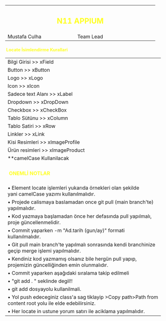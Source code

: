
<p></p>
<table width="447" style="width: 486px;">
<tbody>
<tr>
<td colspan="2" style="width: 476px;">
<h2 style="color: #ff2; text-align: center;"><strong> N11 APPIUM </strong></h2>
</td>
</tr>
<tr>
<td style="width: 216.422px;">Mustafa Culha</td>
<td style="width: 253.578px;">Team Lead</td>
</tr>
<tr>

</tr>
</tbody>
</table>
<p></p>
<tbody>
<table>

<h4><span style="color: #ff2;">&nbsp;Locate İsimlendirme Kurallari</span>&nbsp;</h4>
<tr>
<td width="533">Bilgi Girisi &gt;&gt; xField</td>
</tr>
<tr>
<td width="533">Button &gt;&gt; xButton</td>
</tr>
<tr>
<td width="533">Logo &gt;&gt; xLogo</td>
</tr>
<tr>
<td width="533">Icon &gt;&gt; xIcon</td>
</tr>
<tr>
<td width="533">Sadece text Alanı &gt;&gt; xLabel</td>
</tr>
<tr>
<td width="533">Dropdown &gt;&gt; xDropDown</td>
</tr>
<tr>
<td width="533">Checkbox &gt;&gt; xCheckBox</td>
</tr>
<tr>
<td width="533">Tablo S&uuml;t&uuml;nu &gt;&gt; xColumn</td>
</tr>
<tr>
<td width="533">Tablo Satiri &gt;&gt; xRow</td>
</tr>
<tr>
<td width="533">Linkler &gt;&gt; xLink</td>
</tr>
<tr>
<td width="533">Kisi Resimleri &gt;&gt; xImageProfile</td>
</tr>
<tr>
<td width="533">&Uuml;r&uuml;n resimleri &gt;&gt; xImageProduct</td>
</tr>
<tr>
<td width="533">**camelCase Kullanilacak</td>
</tr>
<tr>
<td width="533">
<h4>&nbsp;<span style="color: #ff2;">ONEMLİ NOTLAR</span>&nbsp;</h4>
</td>
</tr>
<tr>
<td width="533">&bull; Element locate işlemleri yukarıda &ouml;rnekleri olan şekilde yani&nbsp;camelCase&nbsp;yazımı kullanılmalıdır.</td>
</tr>
<tr>
<td width="533">&bull;&nbsp;Projede calismaya baslamadan once git pull (main branch'te) yapılmalıdır.</td>
</tr>
<tr>
<td width="533">&bull; Kod yazmaya başlamadan &ouml;nce her defasında pull yapılmalı, proje g&uuml;ncellenmelidir.</td>
</tr>
<tr>
<td width="533">&bull; Commit yaparken -m "Ad.tarih (gun/ay)" formati kullanılmalıdır.</td>
</tr>
<tr>
<td width="533">&bull; Git pull main branch'te yapılmalı sonrasında kendi branchinize ge&ccedil;ip merge işlemi yapılmalıdır.</td>
</tr>
<tr>
<td width="533">&bull; Kendiniz kod yazmamış olsanız bile herg&uuml;n pull yapıp, projemizin g&uuml;ncelliğinden emin olunmalıdır.</td>
</tr>
<tr>
<td width="533">&bull; Commit yaparken aşağıdaki sıralama takip edilmeli</td>
</tr>
<tr>
<td width="533">&bull; "git add . " seklinde degil!!</td>
</tr>
<tr>
<td width="533">&bull; git add dosyayolu kullanilmali.</td>
</tr>
<tr>
<td width="533">&bull; Yol push edeceginiz class'a sag tiklayip &gt;Copy path&gt;Path from content root yolu ile elde edebilirsiniz.</td>
</tr>
<tr>
<td width="533">&bull; Her locate in ustune yorum satırı ile aciklama yapılmalıdır.</td>
</tr>

</table>
